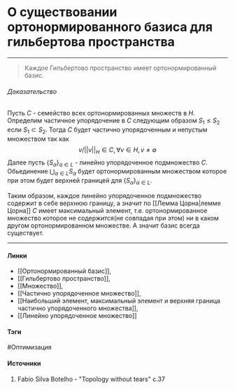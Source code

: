 # О существовании ортонормированного базиса для гильбертова пространства
***
>Каждое Гильбертово пространство имеет ортонормированный базис.
###### Доказательство
Пусть $C$ - семейство всех ортонормированных множеств в $H$. Определим частичное упорядочение в $C$ следующим образом $S_{1}\le S_{2}$ если $S_{1}\subset S_{2}$. Тогда $C$ будет частично упорядоченным и непустым множеством так как
$$
v/||v||_{H}\in C,\forall v\in H,v\ne\emptyset
$$
Далее пусть $\{S_{\alpha}\}_{\alpha\in L}$ - линейно упорядоченное подмножество $C$. Обьединение $\bigcup_{\alpha\in L}S_{\alpha}$ будет ортонормированным множеством которое при этом будет верхней границей для $\{S_{\alpha}\}_{\alpha\in L}$.

Таким образом, каждое линейно упорядоченное подмножество содержит в себе верхнюю границу, а значит по [[Лемма Цорна|лемме Цорна]] $C$ имеет максимальный элемент, т.е. ортонормированное множество которое не содержится(не совпадая при этом) ни в каком другом ортонормированном множестве. А значит базис всегда существует.
***
#### Линки
- [[Ортонормированный базис]],
- [[Гильбертово пространство]],
- [[Множество]],
- [[Частично упорядоченное множество]],
- [[Наибольший элемент, максимальный элемент и верхняя граница частично упорядоченного множества]],
- [[Линейно упорядоченное множество]]
#### Тэги
 #Оптимизация 
#### Источники
1. Fabio Silva Botelho - "Topology without tears" c.37
